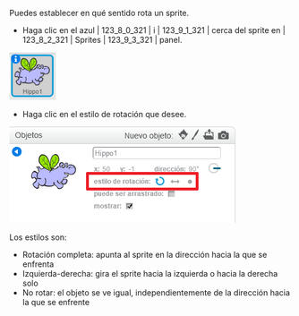Puedes establecer en qué sentido rota un sprite.

- Haga clic en el azul | 123_8_0_321 | i | 123_9_1_321 | cerca del sprite en | 123_8_2_321 | Sprites | 123_9_3_321 | panel.

![Haga clic en el i](images/click-i.png)

- Haga clic en el estilo de rotación que desee.

![Estilo de rotación diferente](images/rotation-style.png)

Los estilos son:

- Rotación completa: apunta al sprite en la dirección hacia la que se enfrenta
- Izquierda-derecha: gira el sprite hacia la izquierda o hacia la derecha solo
- No rotar: el objeto se ve igual, independientemente de la dirección hacia la que se enfrente